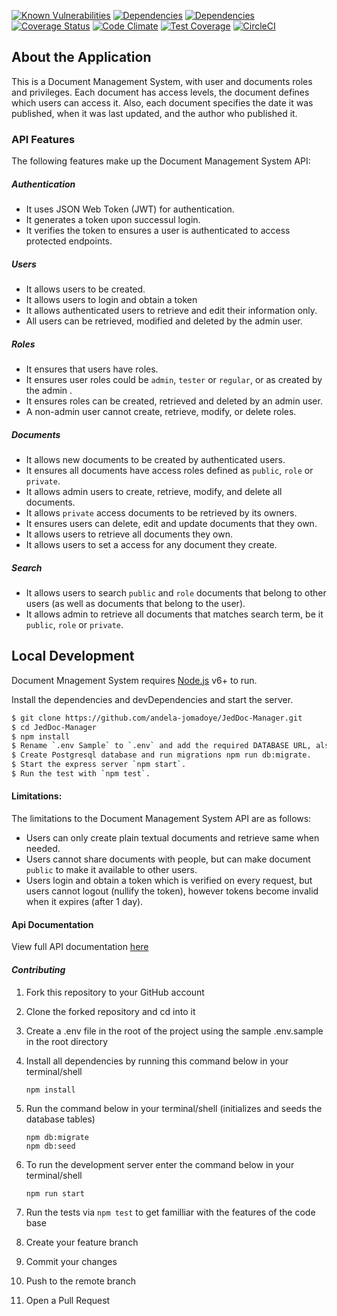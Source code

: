 [![Known Vulnerabilities](https://snyk.io/test/github/andela-jomadoye/jeddoc-manager/badge.svg)](https://snyk.io/test/github/andela-jomadoye/jeddoc-manager)    [![Dependencies](https://david-dm.org/andela-jomadoye/JedDoc-Manager.svg)](https://api.travis-ci.org/andela-jomadoye/JedDoc-Manager)
[![Dependencies](https://api.travis-ci.org/andela-jomadoye/JedDoc-Manager.svg?branch=feedback)](https://api.travis-ci.org/andela-jomadoye/JedDoc-Manager)  [![Coverage Status](https://coveralls.io/repos/github/andela-jomadoye/JedDoc-Manager/badge.svg?branch=feedback)](https://coveralls.io/github/andela-jomadoye/JedDoc-Manager?branch=feedback) 
[![Code Climate](https://codeclimate.com/github/andela-jomadoye/JedDoc-Manager/badges/gpa.svg)](https://codeclimate.com/github/andela-jomadoye/JedDoc-Manager) [![Test Coverage](https://codeclimate.com/github/andela-jomadoye/JedDoc-Manager/badges/issue_count.svg)](https://codeclimate.com/github/andela-jomadoye/JedDoc-Manager) [![CircleCI](https://circleci.com/gh/andela-jomadoye/JedDoc-Manager.svg?style=svg)](https://circleci.com/gh/andela-jomadoye/JedDoc-Manager)


About the Application
-------------
This is a Document Management System, with user and documents roles and privileges. Each document has access levels, the document defines which users can access it. 
Also, each document specifies the date it was published, when it was last updated, and the author who published it.

### **API Features**

The following features make up the Document Management System API:

##### Authentication
- It uses JSON Web Token (JWT) for authentication.  
- It generates a token upon successul login.   
- It verifies the token to ensures a user is authenticated to access protected endpoints.

##### Users
- It allows users to be created.  
- It allows users to login and obtain a token  
- It allows authenticated users to retrieve and edit their information only.   
- All users can be retrieved, modified and deleted by the admin user.

##### Roles
- It ensures that users have roles.   
- It ensures user roles could be `admin`, `tester` or `regular`, or as created by the admin .   
- It ensures roles can be created, retrieved and deleted by an admin user. 
- A non-admin user cannot create, retrieve, modify, or delete roles.  

##### Documents
- It allows new documents to be created by authenticated users.  
- It ensures all documents have access roles defined as `public`, `role` or `private`.  
- It allows admin users to create, retrieve, modify, and delete all documents.
- It allows `private` access documents to be retrieved by its owners.    
- It ensures users can delete, edit and update documents that they own.   
- It allows users to retrieve all documents they own.
- It allows users to set a access for any document they create.   


##### Search
- It allows users to search `public` and `role` documents that belong to other users (as well as documents that belong to the user).
- It allows admin to retrieve all documents that matches search term, be it `public`, `role` or `private`.


Local Development
--------------
Document Mnagement System requires [Node.js](https://nodejs.org/) v6+ to run.

Install the dependencies and devDependencies and start the server.

```sh
$ git clone https://github.com/andela-jomadoye/JedDoc-Manager.git
$ cd JedDoc-Manager
$ npm install
$ Rename `.env Sample` to `.env` and add the required DATABASE URL, also add the DATABASE_TEST_URL for testing.
$ Create Postgresql database and run migrations npm run db:migrate.
$ Start the express server `npm start`.
$ Run the test with `npm test`.
```

#### Limitations:
The limitations to the Document Management System API are as follows:

* Users can only create plain textual documents and retrieve same when needed. 
* Users cannot share documents with people, but can make document `public` to make it available to other users.
* Users login and obtain a token which is verified on every request, but users cannot logout (nullify the token), however tokens become invalid when it expires (after 1 day).

#### Api Documentation
View full API documentation [here](https://andela-jomadoye.github.io/slate/#introduction)

#### _**Contributing**_
1. Fork this repository to your GitHub account
2. Clone the forked repository and cd into it
3. Create a .env file in the root of the project using the sample .env.sample in the root directory

5. Install all dependencies by running this command below in your terminal/shell
    ````
    npm install
    ````
6. Run the command below in your terminal/shell (initializes and seeds the database tables)
    ```` 
    npm db:migrate
    npm db:seed
    ````
7. To run the development server enter the command below in your terminal/shell
    ````
    npm run start
    ````
8. Run the tests via `npm test` to get familliar with the features of the code base
8. Create your feature branch
9. Commit your changes
10. Push to the remote branch
11. Open a Pull Request
